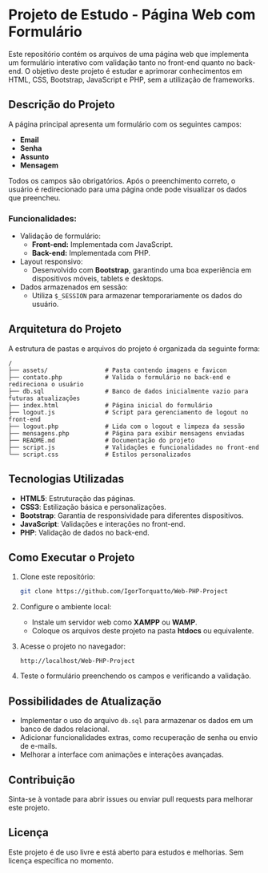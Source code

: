 # Projeto de Estudo - Página Web com Formulário

Este repositório contém os arquivos de uma página web que implementa um formulário interativo com validação tanto no front-end quanto no back-end. O objetivo deste projeto é estudar e aprimorar conhecimentos em HTML, CSS, Bootstrap, JavaScript e PHP, sem a utilização de frameworks.

## Descrição do Projeto

A página principal apresenta um formulário com os seguintes campos:
- **Email**
- **Senha**
- **Assunto**
- **Mensagem**

Todos os campos são obrigatórios. Após o preenchimento correto, o usuário é redirecionado para uma página onde pode visualizar os dados que preencheu.

### Funcionalidades:
- Validação de formulário:
  - **Front-end:** Implementada com JavaScript.
  - **Back-end:** Implementada com PHP.
- Layout responsivo:
  - Desenvolvido com **Bootstrap**, garantindo uma boa experiência em dispositivos móveis, tablets e desktops.
- Dados armazenados em sessão:
  - Utiliza `$_SESSION` para armazenar temporariamente os dados do usuário.

## Arquitetura do Projeto

A estrutura de pastas e arquivos do projeto é organizada da seguinte forma:

```
/
├── assets/                # Pasta contendo imagens e favicon
├── contato.php            # Valida o formulário no back-end e redireciona o usuário
├── db.sql                 # Banco de dados inicialmente vazio para futuras atualizações
├── index.html             # Página inicial do formulário
├── logout.js              # Script para gerenciamento de logout no front-end
├── logout.php             # Lida com o logout e limpeza da sessão
├── mensagens.php          # Página para exibir mensagens enviadas
├── README.md              # Documentação do projeto
├── script.js              # Validações e funcionalidades no front-end
└── script.css             # Estilos personalizados
```

## Tecnologias Utilizadas

- **HTML5**: Estruturação das páginas.
- **CSS3**: Estilização básica e personalizações.
- **Bootstrap**: Garantia de responsividade para diferentes dispositivos.
- **JavaScript**: Validações e interações no front-end.
- **PHP**: Validação de dados no back-end.

## Como Executar o Projeto

1. Clone este repositório:
   ```bash
   git clone https://github.com/IgorTorquatto/Web-PHP-Project
   ```

2. Configure o ambiente local:
   - Instale um servidor web como **XAMPP** ou **WAMP**.
   - Coloque os arquivos deste projeto na pasta **htdocs** ou equivalente.

3. Acesse o projeto no navegador:
   ```
   http://localhost/Web-PHP-Project
   ```

4. Teste o formulário preenchendo os campos e verificando a validação.

## Possibilidades de Atualização

- Implementar o uso do arquivo `db.sql` para armazenar os dados em um banco de dados relacional.
- Adicionar funcionalidades extras, como recuperação de senha ou envio de e-mails.
- Melhorar a interface com animações e interações avançadas.

## Contribuição

Sinta-se à vontade para abrir issues ou enviar pull requests para melhorar este projeto.

## Licença

Este projeto é de uso livre e está aberto para estudos e melhorias. Sem licença específica no momento.
